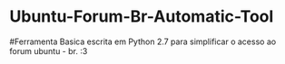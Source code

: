 # Ubuntu-Forum-Br-Automatic-Tool
#Ferramenta Basica escrita em Python 2.7 para simplificar o acesso ao forum ubuntu - br. :3
